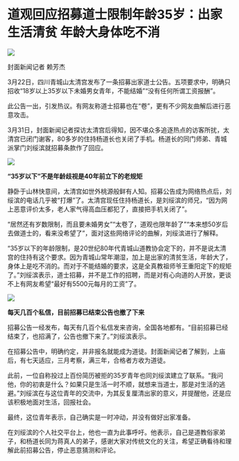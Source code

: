 # 道观回应招募道士限制年龄35岁：出家生活清贫 年龄大身体吃不消

![](https://inews.gtimg.com/news_bt/O00w7nlxWS1j0fTUd48cmHUHCbauAyLjpbjGlMAea9PLoAA/1000)

封面新闻记者 赖芳杰

3月22日，四川青城山太清宫发布了一条招募出家道士公告。五项要求中，明确只招收“18岁以上35岁以下未婚男女青年，不能结婚”“没有任何所谓工资报酬”。

此公告一出，引发热议。有网友称道士招募也在“卷”，更有不少网友曲解后进行恶意攻击。

3月31日，封面新闻记者探访太清宫后得知，因不堪众多追逐热点的访客所扰，太清宫已闭门谢客，80多岁的住持杨道长也关闭了手机。杨道长的同门师弟、青城派掌门刘绥滨就招募条款作了回应。

![](https://inews.gtimg.com/news_bt/O4C5utueTk2PGWcnRI9opMzV_D7X22A2Pl3Gne83w0YMcAA/1000)

**“35岁以下”不是年龄歧视是40年前立下的老规矩**

静卧于山林快意间，太清宫如世外桃源般鲜有人知。招募公告成为网络热点后，刘绥滨的电话几乎被“打爆”了。太清宫现任住持杨道长，是刘绥滨的师兄，“因为网上恶意评价太多，老人家气得高血压都犯了，直接把手机关闭了”。

“居然还有岁数限制，而且要未婚男女”“太卷了，道观也限年龄了”“本来想50岁后去做道士的，看来没希望了”，面对这些网络评论的曲解，刘绥滨进行了解释。

“35岁以下的年龄限制，是20世纪80年代青城山道教协会定下的，并不是说太清宫的住持有这个要求。因为青城山常年潮湿，加上是出家的清贫生活，年龄大了，身体上是吃不消的。而对于不能结婚的要求，这是全真教祖师爷王重阳定下的规矩了。”刘绥滨表示，道士招募，并不是工作的招聘，而是对有心向道的人开放，更谈不上有网友希望“最好有5500元每月的工资”了。

![](https://inews.gtimg.com/news_bt/OCDoSDtXUe8LjJG_yee54NoJt_M8TP_KiUeVb_hLDnFikAA/1000)

**每天几百个私信，目前招募已结束公告也撤了下来**

招募公告一经发布，每天有几百个私信发来咨询，全国各地都有。“目前招募已经结束了，也招满了，公告也撤下来了。”刘绥滨表示。

在招募公告中，明确约定，并非报名就能成为道徒。封面新闻记者了解到，上庙后，有七天适应，三月考察，满三年，合格者方收为道徒。

此前，一位自称投过上百份简历被拒的35岁青年也同刘绥滨建立了联系。“我问他，你的初衷是什么？如果只是生活一时不顺，就想来当道士，那是对生活的逃避。”刘绥滨在与这位青年的交流中，为其反复厘清出家的意义，并提醒他，还是应该积极地面对生活，回报社会。

最终，这位青年表示，自己确实是一时冲动，并没有做好出家准备。

在刘绥滨的个人社交平台上，他也一直为此事呼吁。他表示，自己是道教俗家弟子，和杨道长同为蒋真人的弟子，感谢大家对传统文化的关注，希望正确看待和理解此前招募公告，停止恶意猜测和评论。

